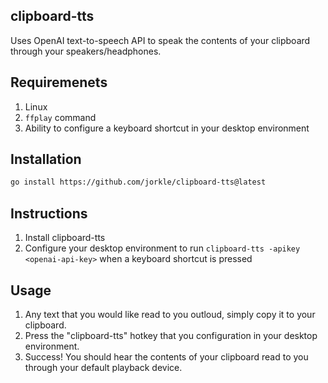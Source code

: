 ## clipboard-tts
Uses OpenAI text-to-speech API to speak the contents of your clipboard through your speakers/headphones.


## Requiremenets
1. Linux
2. `ffplay` command
3. Ability to configure a keyboard shortcut in your desktop environment

## Installation
```bash
go install https://github.com/jorkle/clipboard-tts@latest
```

## Instructions
1. Install clipboard-tts
2. Configure your desktop environment to run `clipboard-tts -apikey <openai-api-key>` when a keyboard shortcut is pressed


## Usage
1. Any text that you would like read to you outloud, simply copy it to your clipboard.
2. Press the "clipboard-tts" hotkey that you configuration in your desktop environment.
3. Success! You should hear the contents of your clipboard read to you through your default playback device.
